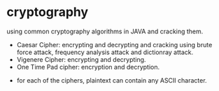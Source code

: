 # cryptography
using common cryptography algorithms in JAVA and cracking them.
- Caesar Cipher: encrypting and decrypting and cracking using brute force attack, frequency analysis attack and dictionray attack.
- Vigenere Cipher: encrypting and decrypting. 
- One Time Pad cipher: encryption and decryption.
 
* for each of the ciphers, plaintext can contain any ASCII character.
